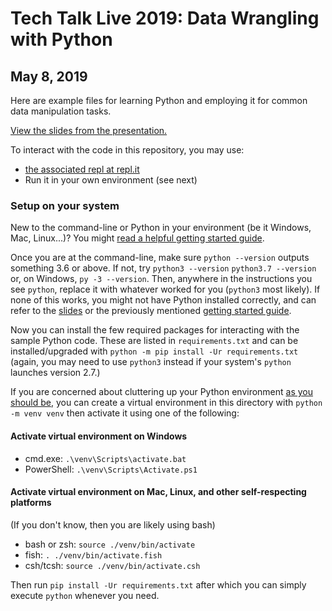 # Tech Talk Live 2019: Data Wrangling with Python
## May 8, 2019

Here are example files for learning Python and employing it for common data manipulation tasks.

[View the slides from the presentation.](https://www.bowmanjd.com/ttl/python-data)

To interact with the code in this repository, you may use:
- [the associated repl at repl.it](https://repl.it/@jonathanbowman/ttl2019)
- Run it in your own environment (see next)

### Setup on your system

New to the command-line or Python in your environment (be it Windows, Mac, Linux...)? You might [read a helpful getting started guide](https://opentechschool.github.io/python-beginners/en/getting_started.html#what-is-python-exactly).

Once you are at the command-line, make sure `python --version` outputs something 3.6 or above. If not, try `python3 --version` `python3.7 --version` or, on Windows, `py -3 --version`. Then, anywhere in the instructions you see `python`, replace it with whatever worked for you (`python3` most likely). If none of this works, you might not have Python installed correctly, and can refer to the [slides](https://www.bowmanjd.com/ttl/python-data) or the previously mentioned [getting started guide](https://opentechschool.github.io/python-beginners/en/getting_started.html#what-is-python-exactly).

Now you can install the few required packages for interacting with the sample Python code. These are listed in `requirements.txt` and can be installed/upgraded with `python -m pip install -Ur requirements.txt` (again, you may need to use `python3` instead if your system's `python` launches version 2.7.)

If you are concerned about cluttering up your Python environment [as you should be](https://m.xkcd.com/1987/), you can create a virtual environment in this directory with `python -m venv venv` then activate it using one of the following:

#### Activate virtual environment on Windows
- cmd.exe: `.\venv\Scripts\activate.bat`
- PowerShell: `.\venv\Scripts\Activate.ps1`

#### Activate virtual environment on Mac, Linux, and other self-respecting platforms
(If you don't know, then you are likely using bash)
- bash or zsh: `source ./venv/bin/activate`
- fish: `. ./venv/bin/activate.fish`
- csh/tcsh: `source ./venv/bin/activate.csh`

Then run `pip install -Ur requirements.txt` after which you can simply execute `python` whenever you need.
